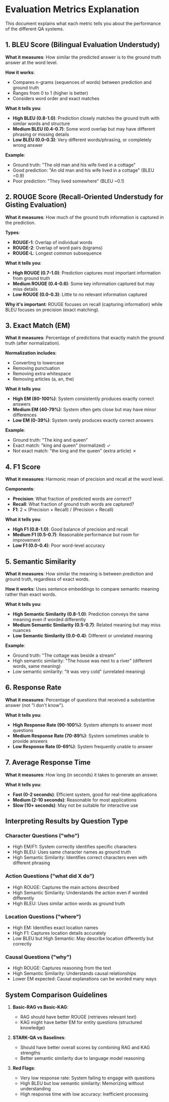 # Evaluation Metrics Explanation

This document explains what each metric tells you about the performance of the different QA systems.

## 1. BLEU Score (Bilingual Evaluation Understudy)

**What it measures**: How similar the predicted answer is to the ground truth answer at the word level.

**How it works**:

- Compares n-grams (sequences of words) between prediction and ground truth
- Ranges from 0 to 1 (higher is better)
- Considers word order and exact matches

**What it tells you**:

- **High BLEU (0.8-1.0)**: Prediction closely matches the ground truth with similar words and structure
- **Medium BLEU (0.4-0.7)**: Some word overlap but may have different phrasing or missing details
- **Low BLEU (0.0-0.3)**: Very different words/phrasing, or completely wrong answer

**Example**:

- Ground truth: "The old man and his wife lived in a cottage"
- Good prediction: "An old man and his wife lived in a cottage" (BLEU ~0.9)
- Poor prediction: "They lived somewhere" (BLEU ~0.1)

## 2. ROUGE Score (Recall-Oriented Understudy for Gisting Evaluation)

**What it measures**: How much of the ground truth information is captured in the prediction.

**Types**:

- **ROUGE-1**: Overlap of individual words
- **ROUGE-2**: Overlap of word pairs (bigrams)
- **ROUGE-L**: Longest common subsequence

**What it tells you**:

- **High ROUGE (0.7-1.0)**: Prediction captures most important information from ground truth
- **Medium ROUGE (0.4-0.6)**: Some key information captured but may miss details
- **Low ROUGE (0.0-0.3)**: Little to no relevant information captured

**Why it's important**: ROUGE focuses on recall (capturing information) while BLEU focuses on precision (exact matching).

## 3. Exact Match (EM)

**What it measures**: Percentage of predictions that exactly match the ground truth (after normalization).

**Normalization includes**:

- Converting to lowercase
- Removing punctuation
- Removing extra whitespace
- Removing articles (a, an, the)

**What it tells you**:

- **High EM (80-100%)**: System consistently produces exactly correct answers
- **Medium EM (40-79%)**: System often gets close but may have minor differences
- **Low EM (0-39%)**: System rarely produces exactly correct answers

**Example**:

- Ground truth: "The king and queen"
- Exact match: "king and queen" (normalized) ✓
- Not exact match: "the king and the queen" (extra article) ✗

## 4. F1 Score

**What it measures**: Harmonic mean of precision and recall at the word level.

**Components**:

- **Precision**: What fraction of predicted words are correct?
- **Recall**: What fraction of ground truth words are captured?
- **F1**: 2 × (Precision × Recall) / (Precision + Recall)

**What it tells you**:

- **High F1 (0.8-1.0)**: Good balance of precision and recall
- **Medium F1 (0.5-0.7)**: Reasonable performance but room for improvement
- **Low F1 (0.0-0.4)**: Poor word-level accuracy

## 5. Semantic Similarity

**What it measures**: How similar the meaning is between prediction and ground truth, regardless of exact words.

**How it works**: Uses sentence embeddings to compare semantic meaning rather than exact words.

**What it tells you**:

- **High Semantic Similarity (0.8-1.0)**: Prediction conveys the same meaning even if worded differently
- **Medium Semantic Similarity (0.5-0.7)**: Related meaning but may miss nuances
- **Low Semantic Similarity (0.0-0.4)**: Different or unrelated meaning

**Example**:

- Ground truth: "The cottage was beside a stream"
- High semantic similarity: "The house was next to a river" (different words, same meaning)
- Low semantic similarity: "It was very cold" (unrelated meaning)

## 6. Response Rate

**What it measures**: Percentage of questions that received a substantive answer (not "I don't know").

**What it tells you**:

- **High Response Rate (90-100%)**: System attempts to answer most questions
- **Medium Response Rate (70-89%)**: System sometimes unable to provide answers
- **Low Response Rate (0-69%)**: System frequently unable to answer

## 7. Average Response Time

**What it measures**: How long (in seconds) it takes to generate an answer.

**What it tells you**:

- **Fast (0-2 seconds)**: Efficient system, good for real-time applications
- **Medium (2-10 seconds)**: Reasonable for most applications
- **Slow (10+ seconds)**: May not be suitable for interactive use

## Interpreting Results by Question Type

### Character Questions ("who")

- High EM/F1: System correctly identifies specific characters
- High BLEU: Uses same character names as ground truth
- High Semantic Similarity: Identifies correct characters even with different phrasing

### Action Questions ("what did X do")

- High ROUGE: Captures the main actions described
- High Semantic Similarity: Understands the action even if worded differently
- High BLEU: Uses similar action words as ground truth

### Location Questions ("where")

- High EM: Identifies exact location names
- High F1: Captures location details accurately
- Low BLEU but High Semantic: May describe location differently but correctly

### Causal Questions ("why")

- High ROUGE: Captures reasoning from the text
- High Semantic Similarity: Understands causal relationships
- Lower EM expected: Causal explanations can be worded many ways

## System Comparison Guidelines

1. **Basic-RAG vs Basic-KAG**:

   - RAG should have better ROUGE (retrieves relevant text)
   - KAG might have better EM for entity questions (structured knowledge)

2. **STARK-QA vs Baselines**:

   - Should have better overall scores by combining RAG and KAG strengths
   - Better semantic similarity due to language model reasoning

3. **Red Flags**:

   - Very low response rate: System failing to engage with questions
   - High BLEU but low semantic similarity: Memorizing without understanding
   - High response time with low accuracy: Inefficient processing